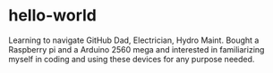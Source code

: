 # hello-world
Learning to navigate GitHub 
Dad, Electrician, Hydro Maint. Bought a Raspberry pi and a Arduino 2560 mega and interested in familiarizing myself in coding and using these devices for any purpose needed.   
